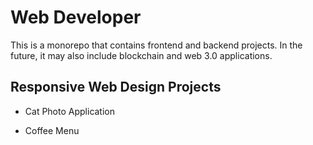 # Web Developer

This is a monorepo that contains frontend and backend projects. In the future, it may also include blockchain and web 3.0 applications.

## Responsive Web Design Projects

- Cat Photo Application

- Coffee Menu 
